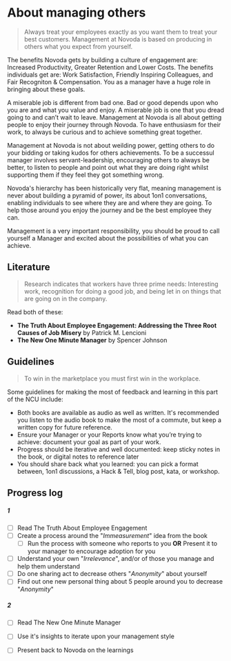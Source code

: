 # About managing others

> Always treat your employees exactly as you want them to treat your best customers.
Management at Novoda is based on producing in others what you expect from yourself.

The benefits Novoda gets by building a culture of engagement are: Increased Productivity, Greater Retention and Lower Costs. The benefits individuals get are: Work Satisfaction, Friendly Inspiring Colleagues, and Fair Recogniton & Compensation. You as a manager have a huge role in bringing about these goals.

A miserable job is different from bad one. Bad or good depends upon who you are and what you value and enjoy. A miserable job is one that you dread going to and can’t wait to leave. Management at Novoda is all about getting people to enjoy their journey through Novoda. To have enthusiasm for their work, to always be curious and to achieve something great together.

Management at Novoda is not about weilding power, getting others to do your bidding or taking kudos for others achievements. To be a successul manager involves servant-leadership, encouraging others to always be better, to listen to people and point out what they are doing right whilst supporting them if they feel they got something wrong.

Novoda's hierarchy has been historically very flat, meaning management is never about building a pyramid of power, its about 1on1 conversations, enabling individuals to see where they are and where they are going. To help those around you enjoy the journey and be the best employee they can. 

Management is a very important responsibility, you should be proud to call yourself a Manager and excited about the possibilities of what you can achieve.

## Literature

> Research indicates that workers have three prime needs: Interesting work, recognition for doing a good job, and being let in on things that are going on in the company.

Read both of these:

* **The Truth About Employee Engagement: Addressing the Three Root Causes of Job Misery** by Patrick M. Lencioni
* **The New One Minute Manager** by Spencer Johnson

## Guidelines

> To win in the marketplace you must first win in the workplace.

Some guidelines for making the most of feedback and learning in this part of the NCU include: 

* Both books are available as audio as well as written. It's recommended you listen to the audio book to make the most of a commute, but keep a written copy for future reference. 
* Ensure your Manager or your Reports know what you’re trying to achieve: document your goal as part of your work.
* Progress should be iterative and well documented: keep sticky notes in the book, or digital notes to reference later
* You should share back what you learned: you can pick a format between, 1on1 discussions, a Hack & Tell, blog post, kata, or workshop.

## Progress log

##### 1
- [ ] Read The Truth About Employee Engagement
- [ ] Create a process around the "_Immeasurement_" idea from the book
  - [ ] Run the process with someone who reports to you **OR** Present it to your manager to encourage adoption for you
- [ ] Understand your own "_Irrelevance_", and/or of those you manage and help them understand
- [ ] Do one sharing act to decrease others "_Anonymity_" about yourself
- [ ] Find out one new personal thing about 5 people around you to decrease "_Anonymity_"

##### 2
- [ ] Read The New One Minute Manager
- [ ] Use it's insights to iterate upon your management style 
- [ ] Present back to Novoda on the learnings



